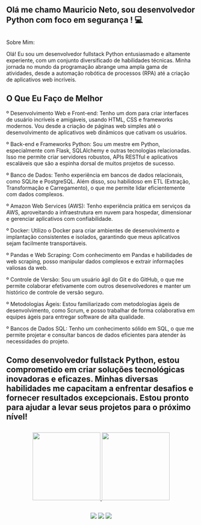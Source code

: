 ## Olá me chamo Mauricio Neto, sou desenvolvedor Python com foco em segurança ! 💻
##
Sobre Mim:

Olá! Eu sou um desenvolvedor fullstack Python entusiasmado e altamente experiente, com um conjunto diversificado de habilidades técnicas. Minha jornada no mundo da programação abrange uma ampla gama de atividades, desde a automação robótica de processos (RPA) até a criação de aplicativos web incríveis.
##
## O Que Eu Faço de Melhor
º Desenvolvimento Web e Front-end: Tenho um dom para criar interfaces de usuário incríveis e amigáveis, usando HTML, CSS e frameworks modernos. Vou desde a criação de páginas web simples até o desenvolvimento de aplicativos web dinâmicos que cativam os usuários.

º Back-end e Frameworks Python: Sou um mestre em Python, especialmente com Flask, SQLAlchemy e outras tecnologias relacionadas. Isso me permite criar servidores robustos, APIs RESTful e aplicativos escaláveis que são a espinha dorsal de muitos projetos de sucesso.

º Banco de Dados: Tenho experiência em bancos de dados relacionais, como SQLite e PostgreSQL. Além disso, sou habilidoso em ETL (Extração, Transformação e Carregamento), o que me permite lidar eficientemente com dados complexos.

º Amazon Web Services (AWS): Tenho experiência prática em serviços da AWS, aproveitando a infraestrutura em nuvem para hospedar, dimensionar e gerenciar aplicativos com confiabilidade.

º Docker: Utilizo o Docker para criar ambientes de desenvolvimento e implantação consistentes e isolados, garantindo que meus aplicativos sejam facilmente transportáveis.

º Pandas e Web Scraping: Com conhecimento em Pandas e habilidades de web scraping, posso manipular dados complexos e extrair informações valiosas da web.

º Controle de Versão: Sou um usuário ágil do Git e do GitHub, o que me permite colaborar efetivamente com outros desenvolvedores e manter um histórico de controle de versão seguro.

º Metodologias Ágeis: Estou familiarizado com metodologias ágeis de desenvolvimento, como Scrum, e posso trabalhar de forma colaborativa em equipes ágeis para entregar software de alta qualidade.

º Bancos de Dados SQL: Tenho um conhecimento sólido em SQL, o que me permite projetar e consultar bancos de dados eficientes para atender às necessidades do projeto.

## Como desenvolvedor fullstack Python, estou comprometido em criar soluções tecnológicas inovadoras e eficazes. Minhas diversas habilidades me capacitam a enfrentar desafios e fornecer resultados excepcionais. Estou pronto para ajudar a levar seus projetos para o próximo nível!

##

<div align="center">
 <a href="https://github.com/XNetoX">
 <img height="180em" src="https://github-readme-stats.vercel.app/api?username=XNetoX&show_icons=true&theme=dark&include_all_commits=true&count_private=true"/>
  <img height="180em" src="https://github-readme-stats.vercel.app/api/top-langs/?username=XNetoX&layout=compact&langs_count=7&theme=dark"/>
</div>

##

<div align="center">
 <a href="https://www.linkedin.com/in/mauricionetodev/" target="_blank"><img src="https://img.shields.io/badge/LinkedIn-0077B5?style=for-the-badge&logo=linkedin&logoColor=white" target="_blank"></a>
 <a href = "mailto:programanetox@gmail.com"><img src="https://img.shields.io/badge/Gmail-D14836?style=for-the-badge&logo=gmail&logoColor=white" target="_blank"></a>
 <a href = "https://api.whatsapp.com/send?phone=5511939499838"><img src="https://img.shields.io/badge/WhatsApp-25D366?style=for-the-badge&logo=whatsapp&logoColor=white" target="_blank"></a>
 </div>

